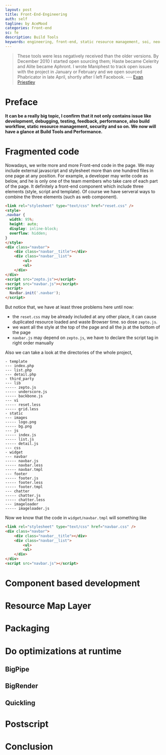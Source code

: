 ```yaml
---
layout: post
title: Front-End-Engineering
auth: self
tagline: by AceMood
categories: Front-end
sc: fe
description: Build Tools
keywords: engineering, front-end, static resource management, soi, neo-core
---
```


> These tools were less negatively received than the older versions. By December 2010 I started open sourcing them; Haste became Celerity and Alite became Aphront. I wrote Maniphest to track open issues with the project in January or February and we open sourced Phabricator in late April, shortly after I left Facebook.
> --- <a class="authorOrTitle" href="https://www.facebook.com/epriestley">Evan Priestley</a>

# Preface

__It can be a really big topic, I confirm that it not only contains issue like development, debugging, testing, feedback, performance, also build workflow, static resource management, security and so on. We now will have a glance at Build Tools and Performance.__

# Fragmented code

Nowadays, we write more and more Front-end code in the page. We may include external javascript and stylesheet more than 
one hundred files in one page at any position. For example, a developer may write code as below, and he is only one of the team members who take care of each part of the page. It definitely a front-end component which include three elements (style, script and template). Of course we have serveral ways to combine the three elements (such as web component). 

``` html
<link rel="stylesheet" type="text/css" href="reset.css" />
<style>
.navbar {
  width: 95%;
  height: auto;
  display: inline-block;
  overflow: hidden;
}
</style>
<div class="navbar">
    <div class="navbar__title"></div>
    <div class="navbar__list">
        <ul>
        <ul>
    </div>
</div>
<script src="zepto.js"></script>
<script src="navbar.js"></script>
<script>
  NavBar.init('.navbar');
</script>
```

But notice that, we have at least three problems here until now:

* the `reset.css` may be already included at any other place, it can cause duplicated resource loaded and waste Browser time. so dose `zepto.js`.
* we want all the style at the top of the page and all the js at the bottom of the page
* `navbar.js` may depend on `zepto.js`, we have to declare the script tag in right order manually

Also we can take a look at the directories of the whole project,

```
- template
--- index.php
--- list.php
--- detail.php
- third_party
--- lib
----- zepto.js
----- underscore.js
----- backbone.js
--- vi
----- reset.less
----- grid.less
- static
--- images
----- logo.png
----- bg.png
--- js
----- index.js
----- list.js
----- detail.js
--- css
- widget
--- navbar
----- navbar.js
----- navbar.less
----- navbar.tmpl
--- footer
----- footer.js
----- footer.less
----- footer.tmpl
--- chatter
----- chatter.js
----- chatter.less
--- imageloader
----- imageloader.js
```

Now we know that the code in `widget/navbar.tmpl` will something like

``` html
<link rel="stylesheet" type="text/css" href="navbar.css" />
<div class="navbar">
    <div class="navbar__title"></div>
    <div class="navbar__list">
        <ul>
        <ul>
    </div>
</div>
<script src="navbar.js"></script>
```

# Component based development

# Resource Map Layer

# Packaging

# Do optimizations at runtime

## BigPipe

## BigRender

## Quickling


# Postscript

# Conclusion

